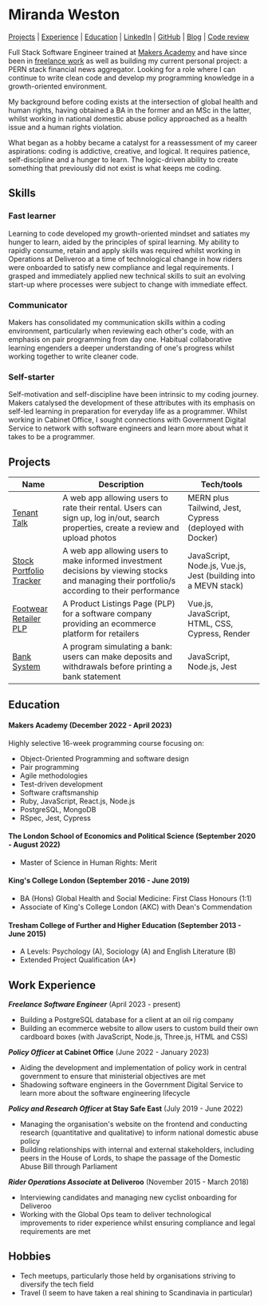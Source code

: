 # Miranda Weston

[Projects](#Projects) | [Experience](#Experience) | [Education](#Education) | [LinkedIn](https://www.linkedin.com/in/miranda-w-8b3461156/) | [GitHub](https://github.com/mirandaweston) | [Blog](https://medium.com/@mkdirbc) | [Code review](https://github.com/mirandaweston/band-pass-filter)

Full Stack Software Engineer trained at [Makers Academy](https://makers.tech) and have since been in [freelance work](#Experience) as well as building my current personal project: a PERN stack financial news aggregator. Looking for a role where I can continue to write clean code and develop my programming knowledge in a growth-oriented environment.

My background before coding exists at the intersection of global health and human rights, having obtained a BA in the former and an MSc in the latter, whilst working in national domestic abuse policy approached as a health issue and a human rights violation.

What began as a hobby became a catalyst for a reassessment of my career aspirations: coding is addictive, creative, and logical. It requires patience, self-discipline and a hunger to learn. The logic-driven ability to create something that previously did not exist is what keeps me coding.

## Skills

### Fast learner

Learning to code developed my growth-oriented mindset and satiates my hunger to learn, aided by the principles of spiral learning.
My ability to rapidly consume, retain and apply skills was required whilst working in Operations at Deliveroo at a time of technological change in how riders were onboarded to satisfy new compliance and legal requirements. I grasped and immediately applied new technical skills to suit an evolving start-up where processes were subject to change with immediate effect.

### Communicator

Makers has consolidated my communication skills within a coding environment, particularly when reviewing each other's code, with an emphasis on pair programming from day one. Habitual collaborative learning engenders a deeper understanding of one's progress whilst working together to write cleaner code.

### Self-starter

Self-motivation and self-discipline have been intrinsic to my coding journey. Makers catalysed the development of these attributes with its emphasis on self-led learning in preparation for everyday life as a programmer.
Whilst working in Cabinet Office, I sought connections with Government Digital Service to network with software engineers and learn more about what it takes to be a programmer.

## Projects

| Name                     |  Description                                           | Tech/tools
| ------------------------ | ------------------------------------------------------ | ---------------------------------------- |
| [Tenant Talk](https://github.com/mirandaweston/tenant-talk)                   | A web app allowing users to rate their rental. Users can sign up, log in/out, search properties, create a review and upload photos                              | MERN plus Tailwind, Jest, Cypress (deployed with Docker) |
| [Stock Portfolio Tracker](https://github.com/mirandaweston/track-your-shares) | A web app allowing users to make informed investment decisions by viewing stocks and managing their portfolio/s according to their performance | JavaScript, Node.js, Vue.js, Jest (building into a MEVN stack) |
| [Footwear Retailer PLP](https://github.com/mirandaweston/footwear-retailer)   | A Product Listings Page (PLP) for a software company providing an ecommerce platform for retailers                                                              | Vue.js, JavaScript, HTML, CSS, Cypress, Render         | 
| [Bank System](https://github.com/mirandaweston/bank-tech-test)                | A program simulating a bank: users can make deposits and withdrawals before printing a bank statement                                                            | JavaScript, Node.js, Jest       |                     

## Education

#### Makers Academy (December 2022 - April 2023)

Highly selective 16-week programming course focusing on:

- Object-Oriented Programming and software design
- Pair programming
- Agile methodologies
- Test-driven development
- Software craftsmanship
- Ruby, JavaScript, React.js, Node.js
- PostgreSQL, MongoDB
- RSpec, Jest, Cypress

#### The London School of Economics and Political Science (September 2020 - August 2022)

- Master of Science in Human Rights: Merit

#### King's College London (September 2016 - June 2019)

- BA (Hons) Global Health and Social Medicine: First Class Honours (1:1)
- Associate of King's College London (AKC) with Dean's Commendation

#### Tresham College of Further and Higher Education (September 2013 - June 2015)

- A Levels: Psychology (A), Sociology (A) and English Literature (B)
- Extended Project Qualification (A\*)

## Work Experience

**_Freelance Software Engineer_** (April 2023 - present)

- Building a PostgreSQL database for a client at an oil rig company
- Building an ecommerce website to allow users to custom build their own cardboard boxes (with JavaScript, Node.js, Three.js, HTML and CSS)

**_Policy Officer_ at Cabinet Office** (June 2022 - January 2023)

- Aiding the development and implementation of policy work in central government to ensure that ministerial objectives are met
- Shadowing software engineers in the Government Digital Service to learn more about the software engineering lifecycle

**_Policy and Research Officer_ at Stay Safe East** (July 2019 - June 2022)

- Managing the organisation's website on the frontend and conducting research (quantitative and qualitative) to inform national domestic abuse policy
- Building relationships with internal and external stakeholders, including peers in the House of Lords, to shape the passage of the Domestic Abuse Bill through Parliament

**_Rider Operations Associate_ at Deliveroo** (November 2015 - March 2018)

- Interviewing candidates and managing new cyclist onboarding for Deliveroo
- Working with the Global Ops team to deliver technological improvements to rider experience whilst ensuring compliance and legal requirements are met

## Hobbies

- Tech meetups, particularly those held by organisations striving to diversify the tech field
- Travel (I seem to have taken a real shining to Scandinavia in particular)
